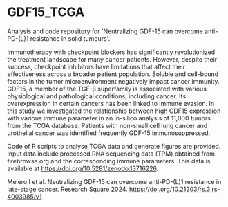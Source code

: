 # GDF15_TCGA
Analysis and code repository for 'Neutralizing GDF-15 can overcome anti-PD-(L)1 resistance in solid tumours'.

Immunotherapy with checkpoint blockers has significantly revolutionized the treatment landscape for many cancer patients. However, despite their success, checkpoint inhibitors have limitations that affect their effectiveness across a broader patient population. Soluble and cell-bound factors in the tumor microenvironment negatively impact cancer immunity. GDF15, a member of the TGF-β superfamily is associated with various physiological and pathological conditions, including cancer. Its overexpression in certain cancers has been linked to immune evasion. In this study we investigated the relationship between high GDF15 expression with various immune parameter in an in-silico analysis of 11,000 tumors from the TCGA database. Patients with non-small cell lung cancer and urothelial cancer was identified frequently GDF-15 immunosuppressed.

Code of R scripts to analyse TCGA data and generate figures are provided. Input data include processed RNA sequencing data (TPM) obtained from firebrowse.org and the corresponding immune parameters. This data is available at https://doi.org/10.5281/zenodo.13716226.

Melero I et al. Neutralizing GDF-15 can overcome anti-PD-(L)1 resistance in late-stage cancer. Research Square 2024. https://doi.org/10.21203/rs.3.rs-4003985/v1
